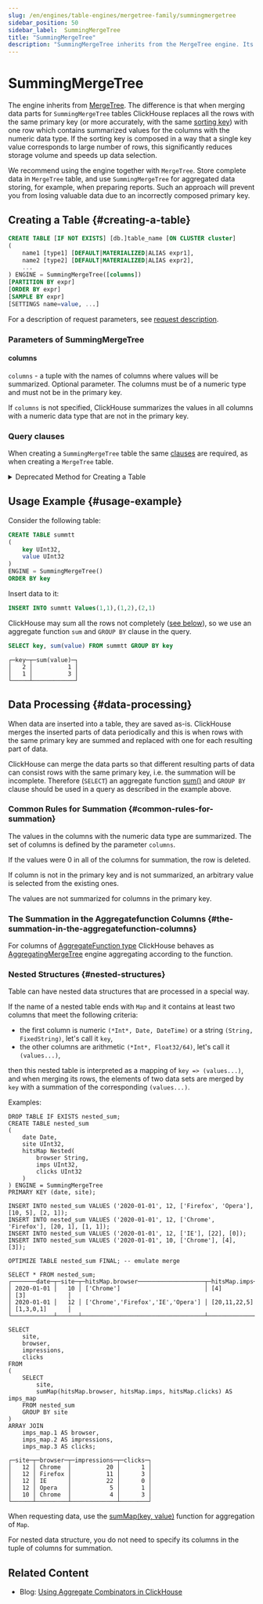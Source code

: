 ```yaml
---
slug: /en/engines/table-engines/mergetree-family/summingmergetree
sidebar_position: 50
sidebar_label:  SummingMergeTree
title: "SummingMergeTree"
description: "SummingMergeTree inherits from the MergeTree engine. Its key feature is the ability to automatically sum numeric data during part merges."
---
```


# SummingMergeTree

The engine inherits from [MergeTree](../../../engines/table-engines/mergetree-family/mergetree.md#table_engines-mergetree). The difference is that when merging data parts for `SummingMergeTree` tables ClickHouse replaces all the rows with the same primary key (or more accurately, with the same [sorting key](../../../engines/table-engines/mergetree-family/mergetree.md)) with one row which contains summarized values for the columns with the numeric data type. If the sorting key is composed in a way that a single key value corresponds to large number of rows, this significantly reduces storage volume and speeds up data selection.

We recommend using the engine together with `MergeTree`. Store complete data in `MergeTree` table, and use `SummingMergeTree` for aggregated data storing, for example, when preparing reports. Such an approach will prevent you from losing valuable data due to an incorrectly composed primary key.

## Creating a Table {#creating-a-table}

``` sql
CREATE TABLE [IF NOT EXISTS] [db.]table_name [ON CLUSTER cluster]
(
    name1 [type1] [DEFAULT|MATERIALIZED|ALIAS expr1],
    name2 [type2] [DEFAULT|MATERIALIZED|ALIAS expr2],
    ...
) ENGINE = SummingMergeTree([columns])
[PARTITION BY expr]
[ORDER BY expr]
[SAMPLE BY expr]
[SETTINGS name=value, ...]
```

For a description of request parameters, see [request description](../../../sql-reference/statements/create/table.md).

### Parameters of SummingMergeTree

#### columns

`columns` - a tuple with the names of columns where values will be summarized. Optional parameter.
    The columns must be of a numeric type and must not be in the primary key.

 If `columns` is not specified, ClickHouse summarizes the values in all columns with a numeric data type that are not in the primary key.

### Query clauses

When creating a `SummingMergeTree` table the same [clauses](../../../engines/table-engines/mergetree-family/mergetree.md) are required, as when creating a `MergeTree` table.

<details markdown="1">

<summary>Deprecated Method for Creating a Table</summary>

:::note
Do not use this method in new projects and, if possible, switch the old projects to the method described above.
:::

``` sql
CREATE TABLE [IF NOT EXISTS] [db.]table_name [ON CLUSTER cluster]
(
    name1 [type1] [DEFAULT|MATERIALIZED|ALIAS expr1],
    name2 [type2] [DEFAULT|MATERIALIZED|ALIAS expr2],
    ...
) ENGINE [=] SummingMergeTree(date-column [, sampling_expression], (primary, key), index_granularity, [columns])
```

All of the parameters excepting `columns` have the same meaning as in `MergeTree`.

- `columns` — tuple with names of columns values of which will be summarized. Optional parameter. For a description, see the text above.

</details>

## Usage Example {#usage-example}

Consider the following table:

``` sql
CREATE TABLE summtt
(
    key UInt32,
    value UInt32
)
ENGINE = SummingMergeTree()
ORDER BY key
```

Insert data to it:

``` sql
INSERT INTO summtt Values(1,1),(1,2),(2,1)
```

ClickHouse may sum all the rows not completely ([see below](#data-processing)), so we use an aggregate function `sum` and `GROUP BY` clause in the query.

``` sql
SELECT key, sum(value) FROM summtt GROUP BY key
```

``` text
┌─key─┬─sum(value)─┐
│   2 │          1 │
│   1 │          3 │
└─────┴────────────┘
```

## Data Processing {#data-processing}

When data are inserted into a table, they are saved as-is. ClickHouse merges the inserted parts of data periodically and this is when rows with the same primary key are summed and replaced with one for each resulting part of data.

ClickHouse can merge the data parts so that different resulting parts of data can consist rows with the same primary key, i.e. the summation will be incomplete. Therefore (`SELECT`) an aggregate function [sum()](../../../sql-reference/aggregate-functions/reference/sum.md#agg_function-sum) and `GROUP BY` clause should be used in a query as described in the example above.

### Common Rules for Summation {#common-rules-for-summation}

The values in the columns with the numeric data type are summarized. The set of columns is defined by the parameter `columns`.

If the values were 0 in all of the columns for summation, the row is deleted.

If column is not in the primary key and is not summarized, an arbitrary value is selected from the existing ones.

The values are not summarized for columns in the primary key.

### The Summation in the Aggregatefunction Columns {#the-summation-in-the-aggregatefunction-columns}

For columns of [AggregateFunction type](../../../sql-reference/data-types/aggregatefunction.md) ClickHouse behaves as [AggregatingMergeTree](../../../engines/table-engines/mergetree-family/aggregatingmergetree.md) engine aggregating according to the function.

### Nested Structures {#nested-structures}

Table can have nested data structures that are processed in a special way.

If the name of a nested table ends with `Map` and it contains at least two columns that meet the following criteria:

- the first column is numeric `(*Int*, Date, DateTime)` or a string `(String, FixedString)`, let's call it `key`,
- the other columns are arithmetic `(*Int*, Float32/64)`, let's call it `(values...)`,

then this nested table is interpreted as a mapping of `key => (values...)`, and when merging its rows, the elements of two data sets are merged by `key` with a summation of the corresponding `(values...)`.

Examples:

``` text
DROP TABLE IF EXISTS nested_sum;
CREATE TABLE nested_sum
(
    date Date,
    site UInt32,
    hitsMap Nested(
        browser String,
        imps UInt32,
        clicks UInt32
    )
) ENGINE = SummingMergeTree
PRIMARY KEY (date, site);

INSERT INTO nested_sum VALUES ('2020-01-01', 12, ['Firefox', 'Opera'], [10, 5], [2, 1]);
INSERT INTO nested_sum VALUES ('2020-01-01', 12, ['Chrome', 'Firefox'], [20, 1], [1, 1]);
INSERT INTO nested_sum VALUES ('2020-01-01', 12, ['IE'], [22], [0]);
INSERT INTO nested_sum VALUES ('2020-01-01', 10, ['Chrome'], [4], [3]);

OPTIMIZE TABLE nested_sum FINAL; -- emulate merge 

SELECT * FROM nested_sum;
┌───────date─┬─site─┬─hitsMap.browser───────────────────┬─hitsMap.imps─┬─hitsMap.clicks─┐
│ 2020-01-01 │   10 │ ['Chrome']                        │ [4]          │ [3]            │
│ 2020-01-01 │   12 │ ['Chrome','Firefox','IE','Opera'] │ [20,11,22,5] │ [1,3,0,1]      │
└────────────┴──────┴───────────────────────────────────┴──────────────┴────────────────┘

SELECT
    site,
    browser,
    impressions,
    clicks
FROM
(
    SELECT
        site,
        sumMap(hitsMap.browser, hitsMap.imps, hitsMap.clicks) AS imps_map
    FROM nested_sum
    GROUP BY site
)
ARRAY JOIN
    imps_map.1 AS browser,
    imps_map.2 AS impressions,
    imps_map.3 AS clicks;

┌─site─┬─browser─┬─impressions─┬─clicks─┐
│   12 │ Chrome  │          20 │      1 │
│   12 │ Firefox │          11 │      3 │
│   12 │ IE      │          22 │      0 │
│   12 │ Opera   │           5 │      1 │
│   10 │ Chrome  │           4 │      3 │
└──────┴─────────┴─────────────┴────────┘
```

When requesting data, use the [sumMap(key, value)](../../../sql-reference/aggregate-functions/reference/summap.md) function for aggregation of `Map`.

For nested data structure, you do not need to specify its columns in the tuple of columns for summation.

## Related Content

- Blog: [Using Aggregate Combinators in ClickHouse](https://clickhouse.com/blog/aggregate-functions-combinators-in-clickhouse-for-arrays-maps-and-states)
